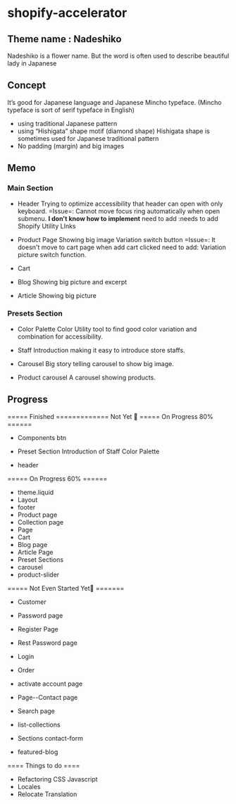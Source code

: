 # shopify-accelerator

## Theme name : Nadeshiko

Nadeshiko is a flower name. But the word is often used to describe beautiful lady in Japanese

## Concept

It’s good for Japanese language and Japanese Mincho typeface. (Mincho typeface is sort of serif typeface in English)

- using traditional Japanese pattern
- using “Hishigata” shape motif (diamond shape) Hishigata shape is sometimes used for Japanese traditional pattern
- No padding (margin) and big images

## Memo 

### Main Section

- Header
  Trying to optimize accessibility that header can open with only keyboard.
  =Issue=: Cannot move focus ring automatically when open submenu. **I don't know how to implement**
  need to add :needs to add Shopify Utility LInks

- Product Page
  Showing big image
  Variation switch button
  =Issue=: It doesn't move to cart page when add cart clicked
  need to add: Variation picture switch function.

- Cart

- Blog
  Showing big picture and excerpt

- Article
  Showing big picture

### Presets Section

- Color Palette
  Color Utility tool to find good color variation and combination for accessibility.

- Staff Introduction
  making it easy to introduce store staffs.

- Carousel
  Big story telling carousel to show big image.

- Product carousel
  A carousel showing products.

## Progress

===== Finished =============
Not Yet 🥲
===== On Progress 80% ======

- Components
    btn

- Preset Section
    Introduction of Staff
    Color Palette

- header

===== On Progress 60% ======

- theme.liquid
- Layout
- footer
- Product page
- Collection page
- Page
- Cart
- Blog page
- Article Page
- Preset Sections
- carousel
- product-slider

===== Not Even Started Yet🥲 =======

- Customer
- Password page
- Register Page
- Rest Password page
- Login
- Order
- activate account page
- Page--Contact page
- Search page

- list-collections

- Sections
   contact-form
- featured-blog

==== Things to do ====

- Refactoring CSS Javascript 
- Locales
- Relocate Translation
